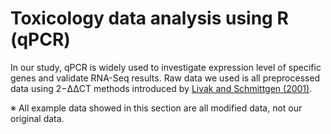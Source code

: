 # Toxicology data analysis using R (qPCR)

In our study, qPCR is widely used to investigate expression level of specific genes and validate RNA-Seq results.
Raw data we used is all preprocessed data using 2−ΔΔCT methods introduced by [Livak and Schmittgen (2001)](https://www.sciencedirect.com/science/article/pii/S1046202301912629?via%3Dihub).

※ All example data showed in this section are all modified data, not our original data.
